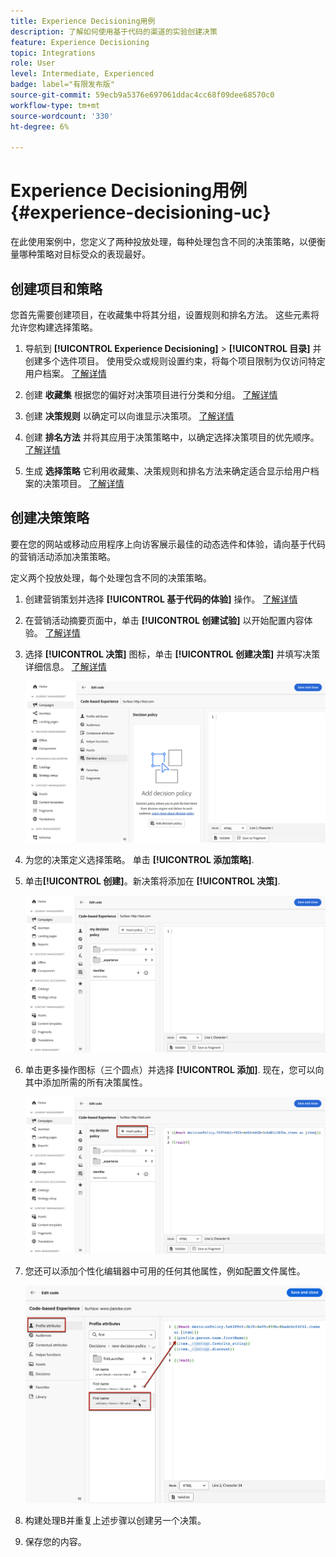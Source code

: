 ```yaml
---
title: Experience Decisioning用例
description: 了解如何使用基于代码的渠道的实验创建决策
feature: Experience Decisioning
topic: Integrations
role: User
level: Intermediate, Experienced
badge: label="有限发布版"
source-git-commit: 59ecb9a5376e697061ddac4cc68f09dee68570c0
workflow-type: tm+mt
source-wordcount: '330'
ht-degree: 6%

---
```


# Experience Decisioning用例 {#experience-decisioning-uc}

在此使用案例中，您定义了两种投放处理，每种处理包含不同的决策策略，以便衡量哪种策略对目标受众的表现最好。

## 创建项目和策略

您首先需要创建项目，在收藏集中将其分组，设置规则和排名方法。 这些元素将允许您构建选择策略。

1. 导航到 **[!UICONTROL Experience Decisioning]** > **[!UICONTROL 目录]** 并创建多个选件项目。 使用受众或规则设置约束，将每个项目限制为仅访问特定用户档案。 [了解详情](items.md)

   <!--
   1. From the items list, click the **[!UICONTROL Edit schema]** button  and edit the custom attributes if needed. [Learn how to work with catalogs](catalogs.md)-->

1. 创建 **收藏集** 根据您的偏好对决策项目进行分类和分组。 [了解详情](collections.md)

1. 创建 **决策规则** 以确定可以向谁显示决策项。 [了解详情](rules.md)

1. 创建 **排名方法** 并将其应用于决策策略中，以确定选择决策项目的优先顺序。 [了解详情](ranking.md)

1. 生成 **选择策略** 它利用收藏集、决策规则和排名方法来确定适合显示给用户档案的决策项目。 [了解详情](selection-strategies.md)

## 创建决策策略

要在您的网站或移动应用程序上向访客展示最佳的动态选件和体验，请向基于代码的营销活动添加决策策略。

定义两个投放处理，每个处理包含不同的决策策略。

1. 创建营销策划并选择 **[!UICONTROL 基于代码的体验]** 操作。 [了解详情](../code-based/create-code-based.md)

1. 在营销活动摘要页面中，单击 **[!UICONTROL 创建试验]** 以开始配置内容体验。 [了解详情](../content-management/content-experiment.md)

1. 选择 **[!UICONTROL 决策]** 图标，单击 **[!UICONTROL 创建决策]** 并填写决策详细信息。 [了解详情](create-decision.md)

   ![](assets/decision-code-based-create.png)

1. 为您的决策定义选择策略。 单击 **[!UICONTROL 添加策略]**.

1. 单击&#x200B;**[!UICONTROL 创建]**。新决策将添加在 **[!UICONTROL 决策]**.

   ![](assets/decision-code-based-decision-added.png)

1. 单击更多操作图标（三个圆点）并选择 **[!UICONTROL 添加]**. 现在，您可以向其中添加所需的所有决策属性。

   ![](assets/decision-code-based-add-decision.png)

1. 您还可以添加个性化编辑器中可用的任何其他属性，例如配置文件属性。

   ![](assets/decision-code-based-decision-profile-attribute.png)

1. 构建处理B并重复上述步骤以创建另一个决策。

1. 保存您的内容。


